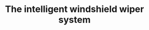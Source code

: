 ---
layout: publications
categories: publications 
year: 2016
link: http://ieeexplore.ieee.org/abstract/document/7829937/
title: "The intelligent windshield wiper system"
authors: DC Jayasekara, Anura P Kasthoori, JG Varuna Priyanka, TS Peiris, Kasun de Zoysa
conference: Advances in ICT for Emerging Regions (ICTer), 2016 Sixteenth International Conference on
conferenceinfo: 
---
